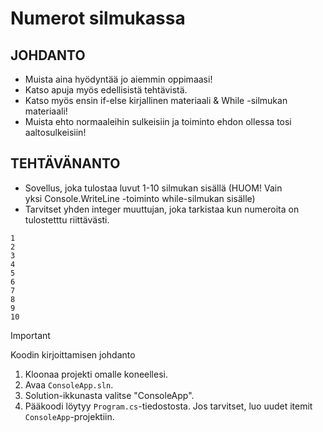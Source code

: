 # Numerot silmukassa

## JOHDANTO
- Muista aina hyödyntää jo aiemmin oppimaasi!
- Katso apuja myös edellisistä tehtävistä.
- Katso myös ensin if-else kirjallinen materiaali & While -silmukan materiaali!
- Muista ehto normaaleihin sulkeisiin ja toiminto ehdon ollessa tosi aaltosulkeisiin!
## TEHTÄVÄNANTO
- Sovellus, joka tulostaa luvut 1-10 silmukan sisällä (HUOM! Vain yksi Console.WriteLine -toiminto while-silmukan sisälle)
- Tarvitset yhden integer muuttujan, joka tarkistaa kun numeroita on tulostetttu riittävästi.


  
```
1
2
3
4
5
6
7
8
9
10
```



> [!IMPORTANT]
> Koodin kirjoittamisen johdanto
1. Kloonaa projekti omalle koneellesi.
2. Avaa `ConsoleApp.sln`.
3. Solution-ikkunasta valitse "ConsoleApp".
4. Pääkoodi löytyy `Program.cs`-tiedostosta. Jos tarvitset, luo uudet itemit `ConsoleApp`-projektiin.
